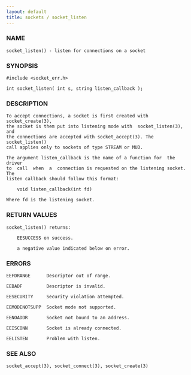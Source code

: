 ```yaml
---
layout: default
title: sockets / socket_listen
---
```


### NAME

    socket_listen() - listen for connections on a socket


### SYNOPSIS

    #include <socket_err.h>

    int socket_listen( int s, string listen_callback );


### DESCRIPTION

    To accept connections, a socket is first created with socket_create(3),
    the socket is them put into listening mode with  socket_listen(3),  and
    the connections are accepted with socket_accept(3). The socket_listen()
    call applies only to sockets of type STREAM or MUD.

    The argument listen_callback is the name of a function for  the  driver
    to  call  when  a  connection is requested on the listening socket. The
    listen callback should follow this format:

        void listen_callback(int fd)

    Where fd is the listening socket.


### RETURN VALUES

    socket_listen() returns:

        EESUCCESS on success.

        a negative value indicated below on error.


### ERRORS

    EEFDRANGE      Descriptor out of range.

    EEBADF         Descriptor is invalid.

    EESECURITY     Security violation attempted.

    EEMODENOTSUPP  Socket mode not supported.

    EENOADDR       Socket not bound to an address.

    EEISCONN       Socket is already connected.

    EELISTEN       Problem with listen.


### SEE ALSO

    socket_accept(3), socket_connect(3), socket_create(3)
